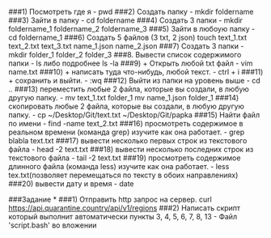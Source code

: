 ###1) Посмотреть где я - pwd
###2) Создать папку - mkdir foldername
###3) Зайти в папку - cd foldername
###4) Создать 3 папки - mkdir foldername_1 foldername_2 foldername_3
###5) Зайти в любоую папку - cd foldername_1
###6) Создать 5 файлов (3 txt, 2 json) touch text_1.txt text_2.txt text_3.txt name_1.json name_2.json
###7) Создать 3 папки - mkdir folder_1 folder_2 folder_3
###8. Вывести список содержимого папки - ls либо подробнее ls -la
###9) + Открыть любой txt файл - vim name.txt
###10) + написать туда что-нибудь, любой текст. - ctrl + i
###11) + сохранить и выйти. - :wq
###12) Выйти из папки на уровень выше -  cd ..
###13) переместить любые 2 файла, которые вы создали, в любую другую папку. - mv text_1.txt folder_1 mv name_1.json folder_1
###14) скопировать любые 2 файла, которые вы создали, в любую другую папку. - cp ~/Desktop/Git/text.txt ~/Desktop/Git/papka
###15) Найти файл по имени - find -name text_2.txt
###16) просмотреть содержимое в реальном времени (команда grep) изучите как она работает. - grep  blabla text.txt
###17) вывести несколько первых строк из текстового файла - head -2 text.txt
###18) вывести несколько последних строк из текстового файла - tail -2 text.txt
###19) просмотреть содержимое длинного файла (команда less) изучите как она работает. - less tex.txt(позволяет перемещаться по тексту в обоих направлениях)
###20) вывести дату и время - date

###Задание *
###1) Отправить http запрос на сервер. curl https://api.quarantine.country/api/v1/regions
###2) Написать скрипт который выполнит автоматически пункты 3, 4, 5, 6, 7, 8, 13 - Файл 'script.bash' во вложении 